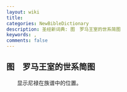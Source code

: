 ```yaml
---
layout: wiki
title: 
categories: NewBibleDictionary
description: 圣经新词典: 图　罗马王室的世系简图
keywords: , 
comments: false
---
```


## 图　罗马王室的世系简图

　　显示尼禄在族谱中的位置。












